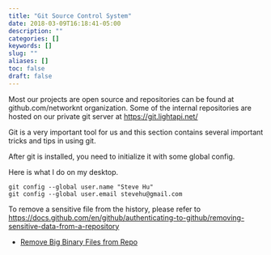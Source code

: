 ```yaml
---
title: "Git Source Control System"
date: 2018-03-09T16:18:41-05:00
description: ""
categories: []
keywords: []
slug: ""
aliases: []
toc: false
draft: false
---
```


Most our projects are open source and repositories can be found at github.com/networknt organization. 
Some of the internal repositories are hosted on our private git server at https://git.lightapi.net/

Git is a very important tool for us and this section contains several important tricks and tips in
using git. 


After git is installed, you need to initialize it with some global config. 


Here is what I do on my desktop. 


```
git config --global user.name "Steve Hu"
git config --global user.email stevehu@gmail.com
```

To remove a sensitive file from the history, please refer to https://docs.github.com/en/github/authenticating-to-github/removing-sensitive-data-from-a-repository

- [Remove Big Binary Files from Repo](/tool/git/remove-bigfile/)
 